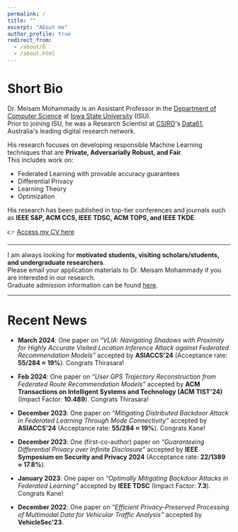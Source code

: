 ```yaml
---
permalink: /
title: ""
excerpt: "About me"
author_profile: true
redirect_from: 
  - /about/ß
  - /about.html
---
```

# Short Bio

Dr. Meisam Mohammady is an Assistant Professor in the [Department of Computer Science](https://www.cs.iastate.edu) at [Iowa State University](https://www.iastate.edu) (ISU).  
Prior to joining ISU, he was a Research Scientist at [CSIRO](https://www.csiro.au/en/)'s [Data61](https://data61.csiro.au/), Australia's leading digital research network.  

His research focuses on developing responsible Machine Learning techniques that are **Private, Adversarially Robust, and Fair**.  
This includes work on:

- Federated Learning with provable accuracy guarantees  
- Differential Privacy  
- Learning Theory  
- Optimization  

His research has been published in top-tier conferences and journals such as **IEEE S&P, ACM CCS, IEEE TDSC, ACM TOPS, and IEEE TKDE**.  

👉 [Access my CV here](_pages/CVa.pdf)

---

I am always looking for **motivated students, visiting scholars/students, and undergraduate researchers**.  
Please email your application materials to Dr. Meisam Mohammady if you are interested in our research.  
Graduate admission information can be found [here](https://www.cs.iastate.edu/computer-science-graduate-admissions).

---

# Recent News

- **March 2024**: One paper on *“VLIA: Navigating Shadows with Proximity for Highly Accurate Visited Location Inference Attack against Federated Recommendation Models”* accepted by **ASIACCS'24** (Acceptance rate: **55/284 ≈ 19%**). Congrats Thirasara!  

- **Feb 2024**: One paper on *“User GPS Trajectory Reconstruction from Federated Route Recommendation Models”* accepted by **ACM Transactions on Intelligent Systems and Technology (ACM TIST'24)** (Impact Factor: **10.489**). Congrats Thirasara!  

- **December 2023**: One paper on *“Mitigating Distributed Backdoor Attack in Federated Learning Through Mode Connectivity”* accepted by **ASIACCS'24** (Acceptance rate: **55/284 ≈ 19%**). Congrats Kane!  

- **December 2023**: One (first-co-author) paper on *“Guaranteeing Differential Privacy over Infinite Disclosure”* accepted by **IEEE Symposium on Security and Privacy 2024** (Acceptance rate: **22/1389 ≈ 17.8%**).  

- **January 2023**: One paper on *“Optimally Mitigating Backdoor Attacks in Federated Learning”* accepted by **IEEE TDSC** (Impact Factor: **7.3**). Congrats Kane!  

- **December 2022**: One paper on *“Efficient Privacy-Preserved Processing of Multimodal Data for Vehicular Traffic Analysis”* accepted by **VehicleSec'23**.  

